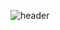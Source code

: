 ![header](https://capsule-render.vercel.app/api?type=waving&color:A3DCBE,&height=300&section=header&text=Jinwoo%20Ha&fontSize=90)
